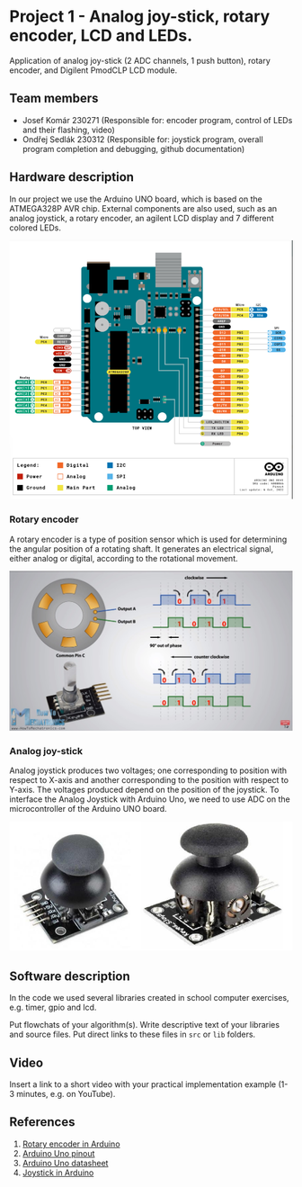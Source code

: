 # Project 1 - Analog joy-stick, rotary encoder, LCD and LEDs.

Application of analog joy-stick (2 ADC channels, 1 push button), rotary encoder, and Digilent PmodCLP LCD module.


## Team members

* Josef Komár 230271 (Responsible for: encoder program, control of LEDs and their flashing, video)
* Ondřej Sedlák 230312 (Responsible for: joystick program, overall program completion and debugging, github documentation)

## Hardware description

In our project we use the Arduino UNO board, which is based on the ATMEGA328P AVR chip. External components are also used, such as an analog joystick, a rotary encoder, an agilent LCD display and 7 different colored LEDs.

![arduino uno pinout](images/arduino_pinout.png)

### Rotary encoder

A rotary encoder is a type of position sensor which is used for determining the angular position of a rotating shaft. It generates an electrical signal, either analog or digital, according to the rotational movement.

![rotary encoder](images/encoder.jpg)

### Analog joy-stick

Analog joystick produces two voltages; one corresponding to position with respect to X-axis and another corresponding to the position with respect to Y-axis. The voltages produced depend on the position of the joystick.
To interface the Analog Joystick with Arduino Uno, we need to use ADC on the microcontroller of the Arduino UNO board.

![analog joy-stick](images/joystick.jpg)



## Software description

In the code we used several libraries created in school computer exercises, e.g. timer, gpio and lcd.

Put flowchats of your algorithm(s). Write descriptive text of your libraries and source files. Put direct links to these files in `src` or `lib` folders.

## Video

Insert a link to a short video with your practical implementation example (1-3 minutes, e.g. on YouTube).

## References

1. [Rotary encoder in Arduino](https://howtomechatronics.com/tutorials/arduino/rotary-encoder-works-use-arduino/)
2. [Arduino Uno pinout](https://docs.arduino.cc/hardware/uno-rev3)
3. [Arduino Uno datasheet](https://docs.arduino.cc/static/581ef7a3be69646a3f9eb4f6e2575548/A000066-datasheet.pdf)
4. [Joystick in Arduino](https://www.electronicwings.com/arduino/analog-joystick-interfacing-with-arduino-uno)
